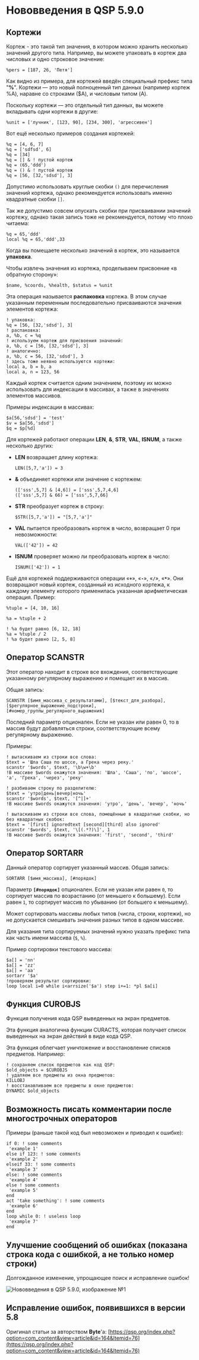 # Нововведения в QSP 5.9.0

## Кортежи

Кортеж - это такой тип значения, в котором можно хранить несколько значений другого типа. Например, вы можете упаковать в кортеж два числовых и одно строковое значение:

```qsp
%pers = [187, 26, 'Петя']
```


Как видно из примера, для кортежей введён специальный префикс типа "**%**". Кортежи — это новый полноценный тип данных (например кортеж %A), наравне со строками ($A), и числовым типом (A).

Поскольку кортежи — это отдельный тип данных, вы можете вкладывать одни кортежи в другие:

```qsp
%unit = ['лучник', [123, 90], [234, 300], 'агрессивен']
```


Вот ещё несколько примеров создания кортежей:

```qsp
%q = [4, 6, 7]  
%q = ['sdfsd', 6]  
%q = [34]  
%q = [] & ! пустой кортеж  
%q = (65,'ddd')  
%q = () & ! пустой кортеж  
%q = [56, [32,'sdsd'], 3]
```

Допустимо использовать круглые скобки `()` для перечисления значений кортежа, однако рекомендуется использовать именно квадратные скобки `[]`.

Так же допустимо совсем опускать скобки при присваивании значений кортежу, однако такая запись тоже не рекомендуется, потому что плохо читаема:

```qsp
%q = 65,'ddd'  
local %q = 65,'ddd',33
```

Когда вы помещаете несколько значений в кортеж, это называется **упаковка**.

Чтобы извлечь значения из кортежа, проделываем присвоение «в обратную сторону»:

```qsp
$name, %coords, %health, $status = %unit
```

Эта операция называется **распаковка** кортежа. В этом случае указанным переменным последовательно присваиваются значения элементов кортежа:

```qsp
! упаковка:
%q = [56, [32,'sdsd'], 3]
! распаковка:  
a, %b, c = %q
! используем кортеж для присвоения значений:
a, %b, c = [56, [32,'sdsd'], 3]
! аналогично:
a, %b, c = 56, [32,'sdsd'], 3
! здесь тоже неявно используются кортежи:
local a, b = b, a  
local a, n = 123, 56
```

Каждый кортеж считается одним значением, поэтому их можно использовать для индексации в массивах, а также в значениях элементов массивов.

Примеры индексации в массивах:

```qsp
$a[56,'sdsd'] = 'test'  
$v = $a[56,'sdsd']  
$q = $p[%d]
```

Для кортежей работают операции **LEN**, **&**, **STR**, **VAL**, **ISNUM**, а также несколько других:

- **LEN** возвращает длину кортежа:  
    ```qsp
	LEN([5,7,'a']) = 3
	```
- **&** объединяет кортежи или значение с кортежем:  
    ```qsp
	(['sss',5,7] & [4,6]) = ['sss',5,7,4,6]
	(['sss',5,7] & 66) = ['sss',5,7,66]
	```
- **STR** преобразует кортеж в строку:  
    ```qsp
    $STR([5,7,'a']) = "[5,7,'a']"
    ```
- **VAL** пытается преобразовать кортеж в число, возвращает 0 при невозможности:  
    ```qsp
    VAL(['42']) = 42
    ```
- **ISNUM** проверяет можно ли преобразовать кортеж в число:  
    ```qsp
    ISNUM(['42']) = 1
    ```

Ещё для кортежей поддерживаются операции «**`+`**», «**`-`**», «**`/`**», «**`*`**». Они возвращают новый кортеж, созданный из исходного кортежа, к каждому элементу которого применилась указанная арифметическая операция. Пример:

```qsp
%tuple = [4, 10, 16]

%a = %tuple + 2

! %a будет равно [6, 12, 18]
%a = %tuple / 2
! %a будет равно [2, 5, 8]
```

## Оператор SCANSTR

Этот оператор находит в строке все вхождения, соответствующие указанному регулярному выражению и помещает их в массив.

Общая запись:

```qsp
SCANSTR [$имя_массива_с_результатами], [$текст_для_разбора], [$регулярное_выражение_подстроки], [#номер_группы_регулярного_выражения]
```

Последний параметр опционален. Если не указан или равен 0, то в массив будут добавляться строки, соответствующие всему регулярному выражению.

Примеры:

```qsp
! вытаскиваем из строки все слова:
$text = 'Шла Саша по шоссе, а Грека через реку.'
scanstr '$words', $text, '\b\w+\b'
!В массиве $words окажутся значения: 'Шла', 'Саша', 'по', 'шоссе', 'а', 'Грека', 'через', 'реку'

! разбиваем строку по разделителю:
$text = 'утро|день|вечер|ночь' 
scanstr '$words', $text, '[^|]+'
!В массиве $words окажутся значения: 'утро', 'день', 'вечер', 'ночь'

! вытаскиваем из строки все слова, помещённые в квадратные скобки, но без квадратных скобок:
$text = '[first] ignoredtext [second][third] also ignored' 
scanstr '$words', $text, '\[(.*?)\]', 1
!В массиве $words окажутся значения: 'first', 'second', 'third'
```

## Оператор SORTARR

Данный оператор сортирует указанный массив. Общая запись:

```qsp
SORTARR [$имя_массива], [#порядок]
```

Параметр **`[#порядок]`** опционален. Если не указан или равен `0`, то сортирует массив по возрастанию (от меньшего к большему). Если равен `1`, то сортирует массив по убыванию (от большего к меньшему).

Может сортировать массивы любых типов (числа, строки, кортежи), но не допускается смешивать значения разных типов в одном массиве.

Для указания типа сортируемых значений нужно указать префикс типа как часть имени массива (`$`, `%`).

Пример сортировки текстового массива:

```qsp
$a[] = 'nn'
$a[] = 'zz'
$a[] = 'aa'
sortarr '$a'
!проверяем результат сортировки:
loop local i=0 while i<arrsize('$a') step i+=1: *pl $a[i]
```

## Функция CUROBJS

Функция получения кода QSP выведенных на экран предметов.

Эта функция аналогична функции CURACTS, которая получает список выведенных на экран действий в виде кода QSP.

Эта функция облегчает уничтожение и восстановление списков предметов. Например:

```qsp
! сохраняем список предметов как код QSP:
$old_objects = $CUROBJS
! удаляем все предметы из окна предметов:
KILLOBJ
! восстанавливаем все предметы в окне предметов:
DYNAMIC $old_objects
```

## Возможность писать комментарии после многострочных операторов

Примеры (раньше такой код был невозможен и приводил к ошибке):

```qsp
if 0: ! some comments  
 'example 1'  
else if 123: ! some comments  
 'example 2'  
elseif 33: ! some comments  
 'example 3'  
else: ! some comments  
 'example 4'  
else ! some comments  
 'example 5'  
end  
act 'take something': ! some comments  
 'example 6'  
end  
loop while 0: ! useless loop  
 'example 7'  
end
```

## Улучшение сообщений об ошибках (показана строка кода с ошибкой, а не только номер строки)

Долгожданное изменение, упрощающее поиск и исправление ошибок!

![Нововведения в QSP 5.9.0, изображение №1](https://sun9-12.userapi.com/impg/GjBqjHgQzdlB0gTtaDlPxJADBF_F-D4SHzWXaA/h5-6PAnCH28.jpg?size=671x412&quality=95&sign=c0beb2224ec4a00d4121987bbf21dc20&type=album)

## Исправление ошибок, появившихся в версии 5.8

Оригинал статьи за авторством **Byte**'а: [https://qsp.org/index.php?option=com_content&view=article&id=164&Itemid=76](https://qsp.org/index.php?option=com_content&view=article&id=164&Itemid=76)